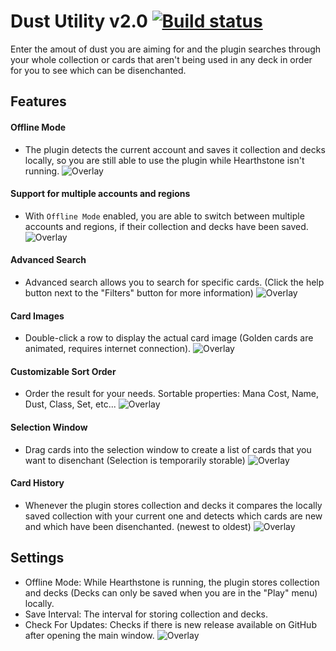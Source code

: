 # Dust Utility v2.0 [![Build status](https://ci.appveyor.com/api/projects/status/github/cljunge/spawn.hdt.dustutility?branch=master&svg=true)](https://ci.appveyor.com/project/spawndev/spawn-hdt-dustutility)
Enter the amout of dust you are aiming for and the plugin searches through your whole collection or cards that aren't being used in any deck in order for you to see which can be disenchanted.

## Features
#### Offline Mode
- The plugin detects the current account and saves it collection and decks locally, so you are still able to use the plugin while Hearthstone isn't running.
![Overlay](https://i.imgur.com/O8LwlTT.png)

#### Support for multiple accounts and regions
- With `Offline Mode` enabled, you are able to switch between multiple accounts and regions, if their collection and decks have been saved.
![Overlay](https://i.imgur.com/5Iz4V70.png)

#### Advanced Search
- Advanced search allows you to search for specific cards. (Click the help button next to the "Filters" button for more information)
![Overlay](https://i.imgur.com/K4xECbA.png)

#### Card Images
- Double-click a row to display the actual card image (Golden cards are animated, requires internet connection).
![Overlay](https://i.imgur.com/iaV9Zhg.png)

#### Customizable Sort Order
- Order the result for your needs. Sortable properties: Mana Cost, Name, Dust, Class, Set, etc...
![Overlay](https://i.imgur.com/xwNNTsc.png)

#### Selection Window
- Drag cards into the selection window to create a list of cards that you want to disenchant (Selection is temporarily storable)
![Overlay](https://i.imgur.com/5Jf42JL.png)

#### Card History
- Whenever the plugin stores collection and decks it compares the locally saved collection with your current one and detects which cards are new and which have been disenchanted. (newest to oldest)
![Overlay](https://i.imgur.com/55Ucd4m.png)

## Settings
* Offline Mode: While Hearthstone is running, the plugin stores collection and decks (Decks can only be saved when you are in the "Play" menu) locally.
* Save Interval: The interval for storing collection and decks.
* Check For Updates: Checks if there is new release available on GitHub after opening the main window.
![Overlay](https://i.imgur.com/EWoSnqr.png)
